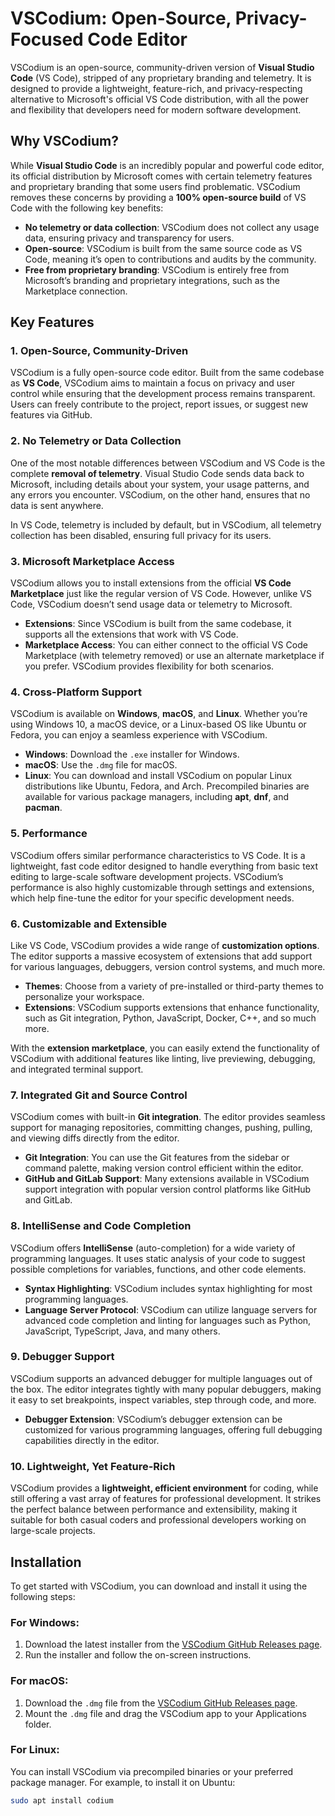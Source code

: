 # VSCodium: Open-Source, Privacy-Focused Code Editor

VSCodium is an open-source, community-driven version of **Visual Studio Code** (VS Code), stripped of any proprietary branding and telemetry. It is designed to provide a lightweight, feature-rich, and privacy-respecting alternative to Microsoft's official VS Code distribution, with all the power and flexibility that developers need for modern software development.

## Why VSCodium?

While **Visual Studio Code** is an incredibly popular and powerful code editor, its official distribution by Microsoft comes with certain telemetry features and proprietary branding that some users find problematic. VSCodium removes these concerns by providing a **100% open-source build** of VS Code with the following key benefits:

- **No telemetry or data collection**: VSCodium does not collect any usage data, ensuring privacy and transparency for users.
- **Open-source**: VSCodium is built from the same source code as VS Code, meaning it’s open to contributions and audits by the community.
- **Free from proprietary branding**: VSCodium is entirely free from Microsoft’s branding and proprietary integrations, such as the Marketplace connection.

## Key Features

### 1. **Open-Source, Community-Driven**
VSCodium is a fully open-source code editor. Built from the same codebase as **VS Code**, VSCodium aims to maintain a focus on privacy and user control while ensuring that the development process remains transparent. Users can freely contribute to the project, report issues, or suggest new features via GitHub.

### 2. **No Telemetry or Data Collection**
One of the most notable differences between VSCodium and VS Code is the complete **removal of telemetry**. Visual Studio Code sends data back to Microsoft, including details about your system, your usage patterns, and any errors you encounter. VSCodium, on the other hand, ensures that no data is sent anywhere.

In VS Code, telemetry is included by default, but in VSCodium, all telemetry collection has been disabled, ensuring full privacy for its users.

### 3. **Microsoft Marketplace Access**
VSCodium allows you to install extensions from the official **VS Code Marketplace** just like the regular version of VS Code. However, unlike VS Code, VSCodium doesn’t send usage data or telemetry to Microsoft.

- **Extensions**: Since VSCodium is built from the same codebase, it supports all the extensions that work with VS Code.
- **Marketplace Access**: You can either connect to the official VS Code Marketplace (with telemetry removed) or use an alternate marketplace if you prefer. VSCodium provides flexibility for both scenarios.

### 4. **Cross-Platform Support**
VSCodium is available on **Windows**, **macOS**, and **Linux**. Whether you’re using Windows 10, a macOS device, or a Linux-based OS like Ubuntu or Fedora, you can enjoy a seamless experience with VSCodium.

- **Windows**: Download the `.exe` installer for Windows.
- **macOS**: Use the `.dmg` file for macOS.
- **Linux**: You can download and install VSCodium on popular Linux distributions like Ubuntu, Fedora, and Arch. Precompiled binaries are available for various package managers, including **apt**, **dnf**, and **pacman**.

### 5. **Performance**
VSCodium offers similar performance characteristics to VS Code. It is a lightweight, fast code editor designed to handle everything from basic text editing to large-scale software development projects. VSCodium’s performance is also highly customizable through settings and extensions, which help fine-tune the editor for your specific development needs.

### 6. **Customizable and Extensible**
Like VS Code, VSCodium provides a wide range of **customization options**. The editor supports a massive ecosystem of extensions that add support for various languages, debuggers, version control systems, and much more.

- **Themes**: Choose from a variety of pre-installed or third-party themes to personalize your workspace.
- **Extensions**: VSCodium supports extensions that enhance functionality, such as Git integration, Python, JavaScript, Docker, C++, and so much more.

With the **extension marketplace**, you can easily extend the functionality of VSCodium with additional features like linting, live previewing, debugging, and integrated terminal support.

### 7. **Integrated Git and Source Control**
VSCodium comes with built-in **Git integration**. The editor provides seamless support for managing repositories, committing changes, pushing, pulling, and viewing diffs directly from the editor.

- **Git Integration**: You can use the Git features from the sidebar or command palette, making version control efficient within the editor.
- **GitHub and GitLab Support**: Many extensions available in VSCodium support integration with popular version control platforms like GitHub and GitLab.

### 8. **IntelliSense and Code Completion**
VSCodium offers **IntelliSense** (auto-completion) for a wide variety of programming languages. It uses static analysis of your code to suggest possible completions for variables, functions, and other code elements.

- **Syntax Highlighting**: VSCodium includes syntax highlighting for most programming languages.
- **Language Server Protocol**: VSCodium can utilize language servers for advanced code completion and linting for languages such as Python, JavaScript, TypeScript, Java, and many others.

### 9. **Debugger Support**
VSCodium supports an advanced debugger for multiple languages out of the box. The editor integrates tightly with many popular debuggers, making it easy to set breakpoints, inspect variables, step through code, and more.

- **Debugger Extension**: VSCodium’s debugger extension can be customized for various programming languages, offering full debugging capabilities directly in the editor.

### 10. **Lightweight, Yet Feature-Rich**
VSCodium provides a **lightweight, efficient environment** for coding, while still offering a vast array of features for professional development. It strikes the perfect balance between performance and extensibility, making it suitable for both casual coders and professional developers working on large-scale projects.

## Installation

To get started with VSCodium, you can download and install it using the following steps:

### **For Windows**:
1. Download the latest installer from the [VSCodium GitHub Releases page](https://github.com/VSCodium-releases/vscodium/releases).
2. Run the installer and follow the on-screen instructions.

### **For macOS**:
1. Download the `.dmg` file from the [VSCodium GitHub Releases page](https://github.com/VSCodium-releases/vscodium/releases).
2. Mount the `.dmg` file and drag the VSCodium app to your Applications folder.

### **For Linux**:
You can install VSCodium via precompiled binaries or your preferred package manager. For example, to install it on Ubuntu:

```bash
sudo apt install codium

